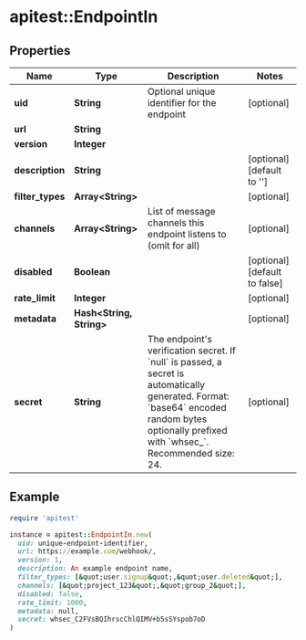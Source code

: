 # apitest::EndpointIn

## Properties

| Name | Type | Description | Notes |
| ---- | ---- | ----------- | ----- |
| **uid** | **String** | Optional unique identifier for the endpoint | [optional] |
| **url** | **String** |  |  |
| **version** | **Integer** |  |  |
| **description** | **String** |  | [optional][default to &#39;&#39;] |
| **filter_types** | **Array&lt;String&gt;** |  | [optional] |
| **channels** | **Array&lt;String&gt;** | List of message channels this endpoint listens to (omit for all) | [optional] |
| **disabled** | **Boolean** |  | [optional][default to false] |
| **rate_limit** | **Integer** |  | [optional] |
| **metadata** | **Hash&lt;String, String&gt;** |  | [optional] |
| **secret** | **String** | The endpoint&#39;s verification secret. If &#x60;null&#x60; is passed, a secret is automatically generated. Format: &#x60;base64&#x60; encoded random bytes optionally prefixed with &#x60;whsec_&#x60;. Recommended size: 24. | [optional] |

## Example

```ruby
require 'apitest'

instance = apitest::EndpointIn.new(
  uid: unique-endpoint-identifier,
  url: https://example.com/webhook/,
  version: 1,
  description: An example endpoint name,
  filter_types: [&quot;user.signup&quot;,&quot;user.deleted&quot;],
  channels: [&quot;project_123&quot;,&quot;group_2&quot;],
  disabled: false,
  rate_limit: 1000,
  metadata: null,
  secret: whsec_C2FVsBQIhrscChlQIMV+b5sSYspob7oD
)
```

